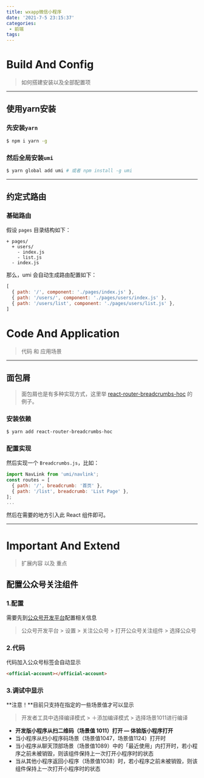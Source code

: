 ```yaml
---
title: wxapp微信小程序
date: '2021-7-5 23:15:37'
categories:
 - 前端
tags:
---
```


# Build And Config

> 如何搭建安装以及全部配置项

---

## 使用yarn安装

### 先安装``yarn``

```bash
$ npm i yarn -g
```

### 然后全局安装`umi`

```bash
$ yarn global add umi # 或者 npm install -g umi
```

---

## 约定式路由

### 基础路由

假设 `pages` 目录结构如下：

```text
+ pages/
  + users/
    - index.js
    - list.js
  - index.js
```

那么，umi 会自动生成路由配置如下：

```js
[
  { path: '/', component: './pages/index.js' },
  { path: '/users/', component: './pages/users/index.js' },
  { path: '/users/list', component: './pages/users/list.js' },
]
```

# Code And Application

> 代码 和 应用场景

---

## 面包屑

>  面包屑也是有多种实现方式，这里举 [react-router-breadcrumbs-hoc](https://github.com/icd2k3/react-router-breadcrumbs-hoc) 的例子。

### 安装依赖

```bash
$ yarn add react-router-breadcrumbs-hoc
```

### 配置实现

然后实现一个 `Breadcrumbs.js`，比如：

```js
import NavLink from 'umi/navlink';
const routes = [
  { path: '/', breadcrumb: '首页' },
  { path: '/list', breadcrumb: 'List Page' },
];
...
```

然后在需要的地方引入此 React 组件即可。

---

# Important And Extend

> 扩展内容 以及 重点

## 配置公众号关注组件

### 1.配置

需要先到[公众号开发平台](https://mp.weixin.qq.com/)配置相关信息

> 公众号开发平台 > 设置 > 关注公众号 > 打开公众号关注组件 > 选择公众号

### 2.代码

代码加入公众号标签会自动显示

```html
<official-account></official-account>
```

### 3.调试中显示

**注意！**目前只支持在指定的一些场景值才可以显示

> 开发者工具中选择编译模式 > ＋添加编译模式 > 选择场景1011进行编译

- **开发版小程序从扫二维码（场景值 1011）打开 — 体验版小程序打开**
- 当小程序从扫小程序码场景（场景值1047，场景值1124）打开时
- 当小程序从聊天顶部场景（场景值1089）中的「最近使用」内打开时，若小程序之前未被销毁，则该组件保持上一次打开小程序时的状态
- 当从其他小程序返回小程序（场景值1038）时，若小程序之前未被销毁，则该组件保持上一次打开小程序时的状态

